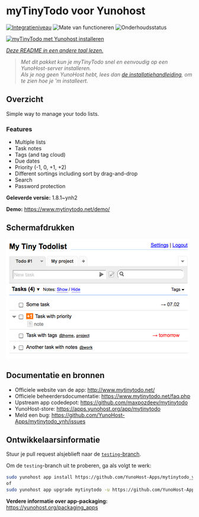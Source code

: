 <!--
NB: Deze README is automatisch gegenereerd door <https://github.com/YunoHost/apps/tree/master/tools/readme_generator>
Hij mag NIET handmatig aangepast worden.
-->

# myTinyTodo voor Yunohost

[![Integratieniveau](https://apps.yunohost.org/badge/integration/mytinytodo)](https://ci-apps.yunohost.org/ci/apps/mytinytodo/)
![Mate van functioneren](https://apps.yunohost.org/badge/state/mytinytodo)
![Onderhoudsstatus](https://apps.yunohost.org/badge/maintained/mytinytodo)

[![myTinyTodo met Yunohost installeren](https://install-app.yunohost.org/install-with-yunohost.svg)](https://install-app.yunohost.org/?app=mytinytodo)

*[Deze README in een andere taal lezen.](./ALL_README.md)*

> *Met dit pakket kun je myTinyTodo snel en eenvoudig op een YunoHost-server installeren.*  
> *Als je nog geen YunoHost hebt, lees dan [de installatiehandleiding](https://yunohost.org/install), om te zien hoe je 'm installeert.*

## Overzicht

Simple way to manage your todo lists. 

### Features

- Multiple lists
- Task notes
- Tags (and tag cloud)
- Due dates
- Priority (-1, 0, +1, +2)
- Different sortings including sort by drag-and-drop
- Search
- Password protection


**Geleverde versie:** 1.8.1~ynh2

**Demo:** <https://www.mytinytodo.net/demo/>

## Schermafdrukken

![Schermafdrukken van myTinyTodo](./doc/screenshots/shot-v14b1.png)

## Documentatie en bronnen

- Officiele website van de app: <http://www.mytinytodo.net/>
- Officiele beheerdersdocumentatie: <https://www.mytinytodo.net/faq.php>
- Upstream app codedepot: <https://github.com/maxpozdeev/mytinytodo>
- YunoHost-store: <https://apps.yunohost.org/app/mytinytodo>
- Meld een bug: <https://github.com/YunoHost-Apps/mytinytodo_ynh/issues>

## Ontwikkelaarsinformatie

Stuur je pull request alsjeblieft naar de [`testing`-branch](https://github.com/YunoHost-Apps/mytinytodo_ynh/tree/testing).

Om de `testing`-branch uit te proberen, ga als volgt te werk:

```bash
sudo yunohost app install https://github.com/YunoHost-Apps/mytinytodo_ynh/tree/testing --debug
of
sudo yunohost app upgrade mytinytodo -u https://github.com/YunoHost-Apps/mytinytodo_ynh/tree/testing --debug
```

**Verdere informatie over app-packaging:** <https://yunohost.org/packaging_apps>
